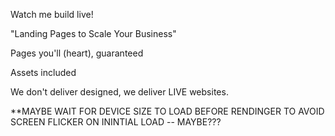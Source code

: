 

Watch me build live!

"Landing Pages to Scale Your Business"

Pages you'll (heart), guaranteed

Assets included

We don't deliver designed, we deliver LIVE websites.

**MAYBE WAIT FOR DEVICE SIZE TO LOAD BEFORE RENDINGER TO AVOID SCREEN FLICKER ON ININTIAL LOAD -- MAYBE???